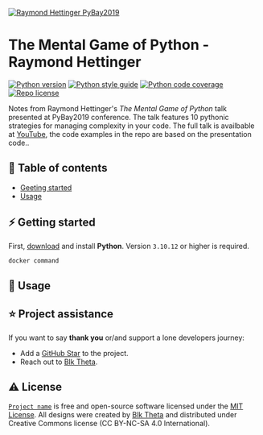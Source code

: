 [![Raymond Hettinger PyBay2019][repo_logo_img]][repo_url]

# The Mental Game of Python - Raymond Hettinger

[![Python version][py_version_img]][repo_url]
[![Python style guide][py_style_guide_img]][repo_url]
[![Python code coverage][py_code_coverage_img]][repo_url]
[![Repo license][repo_license_img]][repo_license_url]

Notes from Raymond Hettinger's *The Mental Game of Python* talk presented at PyBay2019 conference. The talk features 10 pythonic strategies for managing complexity in your code. The full talk is availbable at [YouTube][rh_pybay2019_yt], the code examples in the repo are based on the presentation code..

## 📌 Table of contents
* [Geeting started](#getting-started)
* [Usage](#usage)

## ⚡️ Getting started
First, [download][py_download_url] and install **Python**. Version `3.10.12` or higher is required.

```bash
docker command 
```

## 🔧 Usage

## ⭐️ Project assistance
If you want to say **thank you** or/and support a lone developers journey:

- Add a [GitHub Star][repo_url] to the project.
- Reach out to [Blk Theta][author].

## ⚠️ License

[`Project name`][repo_url] is free and open-source software licensed under the [MIT License][repo_license_url]. All designs were created by [Blk Theta][author] and distributed under Creative Commons license (CC BY-NC-SA 4.0 International).

<!--Python-->
[py_version_img]: https://img.shields.io/badge/Python-3.10.12-yellow?style=for-the-badge&logo=none
[py_style_guide_img]: https://img.shields.io/badge/Style_guide-PEP8-success?style=for-the-badge&logo=none
[py_code_coverage_img]: https://img.shields.io/badge/Code_coverage-XX-success?style=for-the-badge&logo=none
[py_download_url]: https://www.python.org/downloads/

<!-- Repository -->
[repo_url]: https://github.com/blktheta/raymond-hettinger-pybay2019
[repo_logo_url]: https://github.com//blktheta/raymond-hettinger-pybay2019/
[repo_logo_img]: https://github.com/blktheta/raymond-hettinger-pybay2019/media/SnakeCharmer-JeanLeonGerome.png
[repo_wiki_img]: https://img.shields.io/badge/docs-wiki_page-blue?style=for-the-badge&logo=none
[repo_license_url]: https://github.com/blktheta/raymond-hettinger-pybay2019/LICENSE
[repo_license_img]: https://img.shields.io/badge/license-MIT-red?style=for-the-badge&logo=none

<!-- Project -->

<!-- Author -->
[author]: https://github.com/blktheta

<!-- Readme links -->
[rh_pybay2019_yt]: https://www.youtube.com/watch?v=UANN2Eu6ZnM
